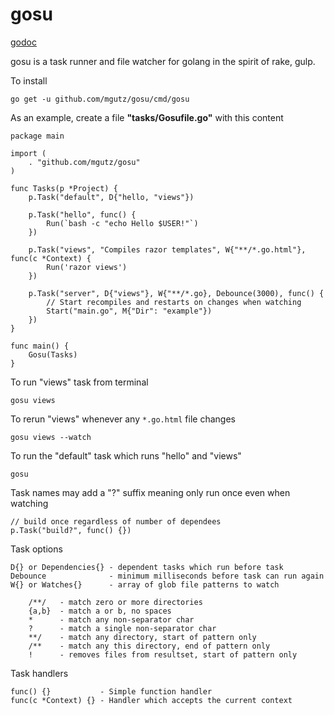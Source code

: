 # gosu

[godoc](https://godoc.org/github.com/mgutz/gosu)

gosu is a task runner and file watcher for golang in the spirit of
rake, gulp.

To install

    go get -u github.com/mgutz/gosu/cmd/gosu

As an example, create a file **"tasks/Gosufile.go"** with this content

    package main

    import (
        . "github.com/mgutz/gosu"
    )

    func Tasks(p *Project) {
        p.Task("default", D{"hello, "views"})

        p.Task("hello", func() {
            Run(`bash -c "echo Hello $USER!"`)
        })

        p.Task("views", "Compiles razor templates", W{"**/*.go.html"}, func(c *Context) {
            Run('razor views')
        })

        p.Task("server", D{"views"}, W{"**/*.go}, Debounce(3000), func() {
            // Start recompiles and restarts on changes when watching
            Start("main.go", M{"Dir": "example"})
        })
    }

    func main() {
        Gosu(Tasks)
    }

To run "views" task from terminal

    gosu views

To rerun "views" whenever any `*.go.html` file changes

    gosu views --watch

To run the "default" task which runs "hello" and "views"

    gosu

Task names may add a "?" suffix meaning only run once even when watching

    // build once regardless of number of dependees
    p.Task("build?", func() {})

Task options

    D{} or Dependencies{} - dependent tasks which run before task
    Debounce              - minimum milliseconds before task can run again
    W{} or Watches{}      - array of glob file patterns to watch

        /**/   - match zero or more directories
        {a,b}  - match a or b, no spaces
        *      - match any non-separator char
        ?      - match a single non-separator char
        **/    - match any directory, start of pattern only
        /**    - match any this directory, end of pattern only
        !      - removes files from resultset, start of pattern only

Task handlers

    func() {}           - Simple function handler
    func(c *Context) {} - Handler which accepts the current context

